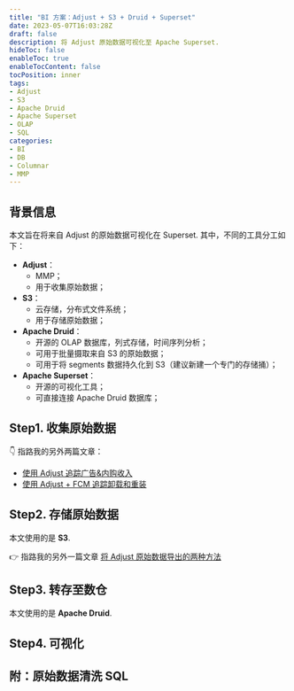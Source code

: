 ```yaml
---
title: "BI 方案：Adjust + S3 + Druid + Superset"
date: 2023-05-07T16:03:28Z
draft: false
description: 将 Adjust 原始数据可视化至 Apache Superset.
hideToc: false
enableToc: true
enableTocContent: false
tocPosition: inner
tags:
- Adjust
- S3
- Apache Druid
- Apache Superset
- OLAP
- SQL
categories:
- BI
- DB
- Columnar
- MMP
---
```


## 背景信息

本文旨在将来自 Adjust 的原始数据可视化在 Superset. 其中，不同的工具分工如下：

- **Adjust**：
  - MMP；
  - 用于收集原始数据；
- **S3**：
  - 云存储，分布式文件系统；
  - 用于存储原始数据；
- **Apache Druid**：
  - 开源的 OLAP 数据库，列式存储，时间序列分析；
  - 可用于批量摄取来自 S3 的原始数据；
  - 可用于将 segments 数据持久化到 S3（建议新建一个专门的存储捅）；
- **Apache Superset**：
  - 开源的可视化工具；
  - 可直接连接 Apache Druid 数据库；

## Step1. 收集原始数据

👇 指路我的另外两篇文章：
- <a href="https://mollywangup.com/posts/tracking-ad-and-iap-revenue-with-adjust-sdk/" target="_blank">使用 Adjust 追踪广告&内购收入</a>
- <a href="https://mollywangup.com/posts/implement-uninstalls-and-reinstalls-with-adjust-and-fcm/" target="_blank">使用 Adjust + FCM 追踪卸载和重装</a>

## Step2. 存储原始数据

本文使用的是 **S3**.

👉 指路我的另外一篇文章 <a href="https://mollywangup.com/posts/two-methods-for-exporting-adjust-raw-data/" target="_blank">将 Adjust 原始数据导出的两种方法</a>

## Step3. 转存至数仓

本文使用的是 **Apache Druid**.


## Step4. 可视化




## 附：原始数据清洗 SQL



